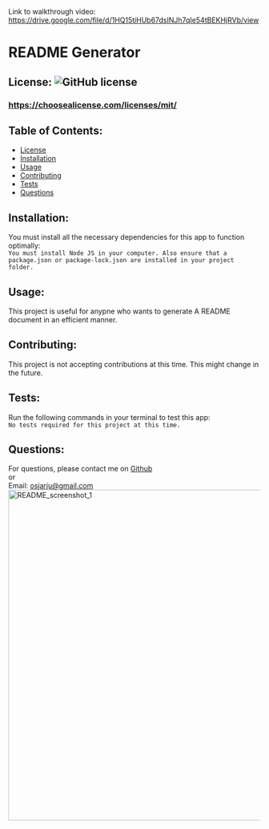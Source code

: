 Link to walkthrough video:
https://drive.google.com/file/d/1HQ15tiHUb67dsINJh7qIe54tBEKHjRVb/view
# README Generator
 
  ## License:  ![GitHub license](https://img.shields.io/github/license/Naereen/StrapDown.js.svg)
  ### https://choosealicense.com/licenses/mit/

  ## Table of Contents:
  - [License](#license)
  - [Installation](#installation)
  - [Usage](#usage)
  - [Contributing](#contributing)
  - [Tests](#tests)
  - [Questions](#questions)

  ## Installation:
  You must install all the necessary dependencies for this app to function optimally:  
  ```You must install Node JS in your computer. Also ensure that a package.json or package-lock.json are installed in your project folder.```

  ## Usage:  
  This project is useful for anypne who wants to generate A README document in an efficient manner.

  ## Contributing:  
  This project is not accepting contributions at this time. This might change in the future.

  ## Tests:
  Run the following commands in your terminal to test this app:  
  ```No tests required for this project at this time.```

  ## Questions:
  For questions, please contact me on [Github](https://github.com/osjarju)  
  or  
  Email: 
  osjarju@gmail.com<img width="660" alt="README_screenshot_1" src="https://user-images.githubusercontent.com/115750838/211481125-0e02829a-804f-40a8-a01c-1c93ad2bea59.png">

